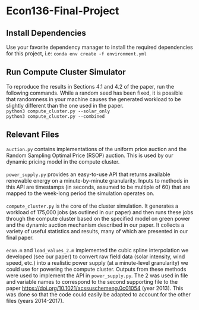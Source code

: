 # Econ136-Final-Project

## Install Dependencies
Use your favorite dependency manager to install the required dependencies for this project, i.e:
`conda env create -f environment.yml`

## Run Compute Cluster Simulator

To reproduce the results in Sections 4.1 and 4.2 of the paper, run the following commands. While a random seed has been fixed, it is possible that
randomness in your machine causes the generated workload to be slightly different than the one used in the paper.<br />
`python3 compute_cluster.py --solar_only` <br />
`python3 compute_cluster.py --combined`

## Relevant Files

`auction.py` contains implementations of the uniform price auction and the Random Sampling Optimal Price (RSOP) auction. This is used by our dynamic pricing model in the compute cluster. <br /> <br />
`power_supply.py` provides an easy-to-use API that returns available renewable energy on a minute-by-minute granularity. Inputs to methods in this API are timestamps (in seconds, assumed to be multiple of 60) that are mapped to the week-long period the simulation operates on. <br /> <br />
`compute_cluster.py` is the core of the cluster simulation. It generates a workload of 175,000 jobs (as outlined in our paper) and then runs these jobs through the compute cluster based on the specified model on green power and the dynamic auction mechanism described in our paper. It collects a variety of useful statistics and results, many of which are presented in our final paper.<br /><br />
`econ.m` and `load_values_2.m` implemented the cubic spline interpolation we developed (see our paper) to convert raw field data (solar intensity, wind speed, etc.) into a realistic power supply (at a minute-level granularity) we could use for powering the compute cluster. Outputs from these methods were used to implement the API in `power_supply.py`. The 2 was used in file and variable names to correspond to the second supporting file to the paper https://doi.org/10.1021/acssuschemeng.0c01054 (year 2013). This was done so that the code could easily be adapted to account for the other files (years 2014-2017).

